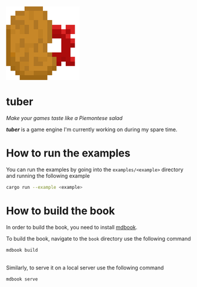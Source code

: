 ![tuber logo](img/tuber_logo.png)
# tuber
*Make your games taste like a Piemontese salad*

***tuber*** is a game engine I'm currently working on during my spare time.

# How to run the examples

You can run the examples by going into the ``examples/<example>`` directory and running the following example
  
```bash
cargo run --example <example>
```

# How to build the book

In order to build the book, you need to install [mdbook](https://rust-lang.github.io/mdBook/).

To build the book, navigate to the ``book`` directory use the following command
```bash
mdbook build
```
\
Similarly, to serve it on a local server use the following command
```bash
mdbook serve
```